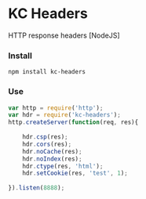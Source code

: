# KC Headers
HTTP response headers [NodeJS]

### Install
```
npm install kc-headers
```

### Use
```js
var http = require('http');
var hdr = require('kc-headers');
http.createServer(function(req, res){
    
    hdr.csp(res);
    hdr.cors(res);
    hdr.noCache(res);
    hdr.noIndex(res);
    hdr.ctype(res, 'html');
    hdr.setCookie(res, 'test', 1);
    
}).listen(8888);
```

